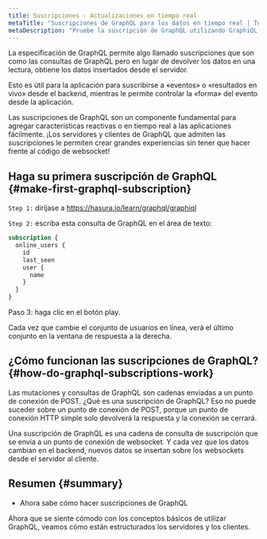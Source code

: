 ```yaml
---
title: Suscripciones - Actualizaciones en tiempo real
metaTitle: "Suscripciones de GraphQL para los datos en tiempo real | Tutorial de GraphQL"
metaDescription: "Pruebe la suscripción de GraphQL utilizando GraphiQL. Un ejemplo de suscripciones de GraphQL para buscar datos en vivo que son insertados por los websockets"
---
```


La especificación de GraphQL permite algo llamado suscripciones que son como las consultas de GraphQL pero en lugar de devolver los datos en una lectura, obtiene los datos insertados desde el servidor.

Esto es útil para la aplicación para suscribirse a «eventos» o «resultados en vivo» desde el backend, mientras le permite controlar la «forma» del evento desde la aplicación.

Las suscripciones de GraphQL son un componente fundamental para agregar características reactivas o en tiempo real a las aplicaciones fácilmente. ¡Los servidores y clientes de GraphQL que admiten las suscripciones le permiten crear grandes experiencias sin tener que hacer frente al código de websocket!

## Haga su primera suscripción de GraphQL {#make-first-graphql-subscription}

`Step 1:` diríjase a https://hasura.io/learn/graphql/graphiql

`Step 2:` escriba esta consulta de GraphQL en el área de texto:

```graphql
subscription {
  online_users {
    id
    last_seen
    user {
      name
    }
  }
}
```

Paso 3: haga clic en el botón play.

Cada vez que cambie el conjunto de usuarios en línea, verá el último conjunto en la ventana de respuesta a la derecha.

## ¿Cómo funcionan las suscripciones de GraphQL? {#how-do-graphql-subscriptions-work}

Las mutaciones y consultas de GraphQL son cadenas enviadas a un punto de conexión de POST. ¿Qué es una suscripción de GraphQL? Eso no puede suceder sobre un punto de conexión de POST, porque un punto de conexión HTTP simple solo devolverá la respuesta y la conexión se cerrará.

Una suscripción de GraphQL es una cadena de consulta de suscripción que se envía a un punto de conexión de websocket. Y cada vez que los datos cambian en el backend, nuevos datos se insertan sobre los websockets desde el servidor al cliente.

## Resumen {#summary}

- Ahora sabe cómo hacer suscripciones de GraphQL

Ahora que se siente cómodo con los conceptos básicos de utilizar GraphQL, veamos cómo están estructurados los servidores y los clientes.
